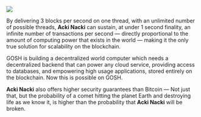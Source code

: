 ![](../images/acki_nacki.jpg)

By delivering 3 blocks per second on one thread, with an unlimited number of possible threads, **Acki Nacki** can sustain, at under 1 second finality, an infinite number of transactions per second — directly proportional to the amount of computing power that exists in the world — making it the only true solution for scalability on the blockchain. 

GOSH is building a decentralized world computer which needs a decentralized backend that can power any cloud service, providing access to databases, and empowering high usage applications, stored entirely on the blockchain. Now this is possible on GOSH. 

**Acki Nacki** also offers higher security guarantees than Bitcoin — Not just that, but the probability of a comet hitting the planet Earth and destroying life as we know it, is higher than the probability that **Acki Nacki** will be broken.
